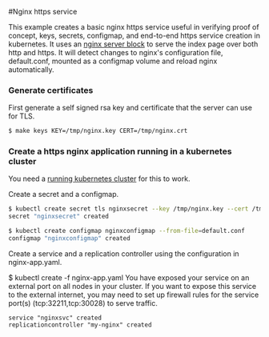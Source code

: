  #Nginx https service

This example creates a basic nginx https service useful in verifying proof of concept, keys, secrets, configmap, and end-to-end https service creation in kubernetes.
It uses an [nginx server block](http://wiki.nginx.org/ServerBlockExample) to serve the index page over both http and https. It will detect changes to nginx's configuration file, default.conf, mounted as a configmap volume and reload nginx automatically.

### Generate certificates

First generate a self signed rsa key and certificate that the server can use for TLS.

```sh
$ make keys KEY=/tmp/nginx.key CERT=/tmp/nginx.crt
```

### Create a https nginx application running in a kubernetes cluster

You need a [running kubernetes cluster](https://kubernetes.io/docs/setup/pick-right-solution/) for this to work.

Create a secret and a configmap.

```sh
$ kubectl create secret tls nginxsecret --key /tmp/nginx.key --cert /tmp/nginx.crt
secret "nginxsecret" created

$ kubectl create configmap nginxconfigmap --from-file=default.conf
configmap "nginxconfigmap" created
```
Create a service and a replication controller using the configuration in nginx-app.yaml.

$ kubectl create -f nginx-app.yaml
You have exposed your service on an external port on all nodes in your
cluster.  If you want to expose this service to the external internet, you may
need to set up firewall rules for the service port(s) (tcp:32211,tcp:30028) to serve traffic.
```
service "nginxsvc" created
replicationcontroller "my-nginx" created